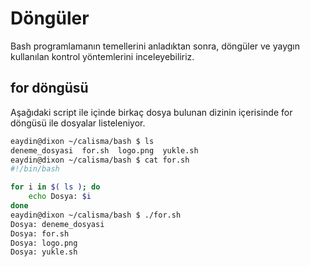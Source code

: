 # Döngüler

Bash programlamanın temellerini anladıktan sonra, döngüler ve yaygın kullanılan kontrol yöntemlerini inceleyebiliriz.

## for döngüsü

Aşağıdaki script ile içinde birkaç dosya bulunan dizinin içerisinde for döngüsü ile dosyalar listeleniyor.

```bash
eaydin@dixon ~/calisma/bash $ ls
deneme_dosyasi  for.sh  logo.png  yukle.sh
eaydin@dixon ~/calisma/bash $ cat for.sh 
#!/bin/bash

for i in $( ls ); do
    echo Dosya: $i
done
eaydin@dixon ~/calisma/bash $ ./for.sh 
Dosya: deneme_dosyasi
Dosya: for.sh
Dosya: logo.png
Dosya: yukle.sh
```